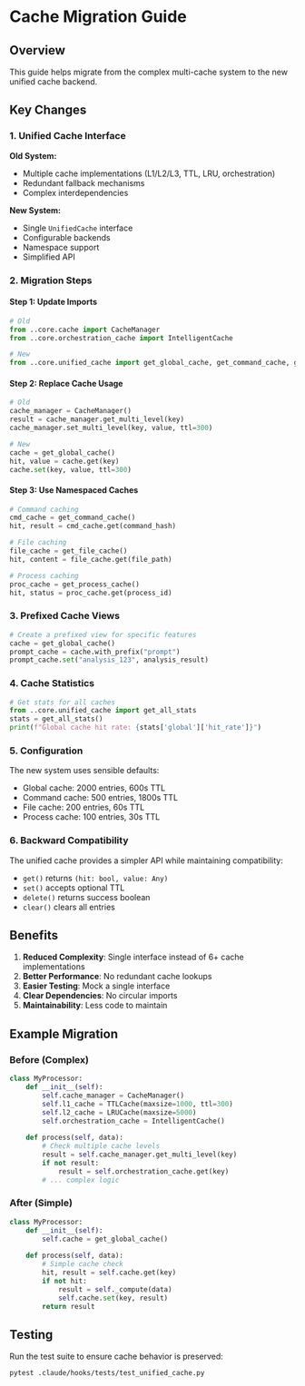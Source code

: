 # Cache Migration Guide

## Overview

This guide helps migrate from the complex multi-cache system to the new unified cache backend.

## Key Changes

### 1. Unified Cache Interface

**Old System:**
- Multiple cache implementations (L1/L2/L3, TTL, LRU, orchestration)
- Redundant fallback mechanisms
- Complex interdependencies

**New System:**
- Single `UnifiedCache` interface
- Configurable backends
- Namespace support
- Simplified API

### 2. Migration Steps

#### Step 1: Update Imports

```python
# Old
from ..core.cache import CacheManager
from ..core.orchestration_cache import IntelligentCache

# New
from ..core.unified_cache import get_global_cache, get_command_cache, get_file_cache
```

#### Step 2: Replace Cache Usage

```python
# Old
cache_manager = CacheManager()
result = cache_manager.get_multi_level(key)
cache_manager.set_multi_level(key, value, ttl=300)

# New
cache = get_global_cache()
hit, value = cache.get(key)
cache.set(key, value, ttl=300)
```

#### Step 3: Use Namespaced Caches

```python
# Command caching
cmd_cache = get_command_cache()
hit, result = cmd_cache.get(command_hash)

# File caching
file_cache = get_file_cache()
hit, content = file_cache.get(file_path)

# Process caching
proc_cache = get_process_cache()
hit, status = proc_cache.get(process_id)
```

### 3. Prefixed Cache Views

```python
# Create a prefixed view for specific features
cache = get_global_cache()
prompt_cache = cache.with_prefix("prompt")
prompt_cache.set("analysis_123", analysis_result)
```

### 4. Cache Statistics

```python
# Get stats for all caches
from ..core.unified_cache import get_all_stats
stats = get_all_stats()
print(f"Global cache hit rate: {stats['global']['hit_rate']}")
```

### 5. Configuration

The new system uses sensible defaults:
- Global cache: 2000 entries, 600s TTL
- Command cache: 500 entries, 1800s TTL  
- File cache: 200 entries, 60s TTL
- Process cache: 100 entries, 30s TTL

### 6. Backward Compatibility

The unified cache provides a simpler API while maintaining compatibility:
- `get()` returns `(hit: bool, value: Any)`
- `set()` accepts optional TTL
- `delete()` returns success boolean
- `clear()` clears all entries

## Benefits

1. **Reduced Complexity**: Single interface instead of 6+ cache implementations
2. **Better Performance**: No redundant cache lookups
3. **Easier Testing**: Mock a single interface
4. **Clear Dependencies**: No circular imports
5. **Maintainability**: Less code to maintain

## Example Migration

### Before (Complex)
```python
class MyProcessor:
    def __init__(self):
        self.cache_manager = CacheManager()
        self.l1_cache = TTLCache(maxsize=1000, ttl=300)
        self.l2_cache = LRUCache(maxsize=5000)
        self.orchestration_cache = IntelligentCache()
        
    def process(self, data):
        # Check multiple cache levels
        result = self.cache_manager.get_multi_level(key)
        if not result:
            result = self.orchestration_cache.get(key)
        # ... complex logic
```

### After (Simple)
```python
class MyProcessor:
    def __init__(self):
        self.cache = get_global_cache()
        
    def process(self, data):
        # Simple cache check
        hit, result = self.cache.get(key)
        if not hit:
            result = self._compute(data)
            self.cache.set(key, result)
        return result
```

## Testing

Run the test suite to ensure cache behavior is preserved:

```bash
pytest .claude/hooks/tests/test_unified_cache.py
```